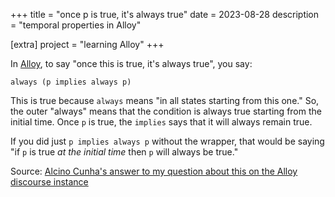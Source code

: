 +++
title = "once p is true, it's always true"
date = 2023-08-28
description = "temporal properties in Alloy"

[extra]
project = "learning Alloy"
+++

In [Alloy](@/projects/learning-alloy.md), to say "once this is true, it's always true", you say:

```alloy
always (p implies always p)
```

This is true because `always` means "in all states starting from this one." So, the outer "always" means that the condition is always true starting from the initial time. Once `p` is true, the `implies` says that it will always remain true.

If you did just `p implies always p` without the wrapper, that would be saying "if `p` is true _at the initial time_ then `p` will always be true."

Source: [Alcino Cunha's answer to my question about this on the Alloy discourse instance](https://alloytools.discourse.group/t/how-do-you-say-once-this-is-true-its-always-true/294)
